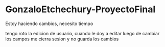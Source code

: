 # GonzaloEtchechury-ProyectoFinal


Estoy haciendo cambios, necesito tiempo

tengo roto la edicion de usuario, cuando le doy a editar luego de cambiar los campos me cierra sesion y no guarda los cambios